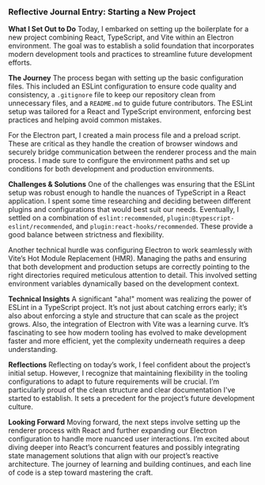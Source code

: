 ### Reflective Journal Entry: Starting a New Project

**What I Set Out to Do**
Today, I embarked on setting up the boilerplate for a new project combining React, TypeScript, and Vite within an Electron environment. The goal was to establish a solid foundation that incorporates modern development tools and practices to streamline future development efforts.

**The Journey**
The process began with setting up the basic configuration files. This included an ESLint configuration to ensure code quality and consistency, a `.gitignore` file to keep our repository clean from unnecessary files, and a `README.md` to guide future contributors. The ESLint setup was tailored for a React and TypeScript environment, enforcing best practices and helping avoid common mistakes.

For the Electron part, I created a main process file and a preload script. These are critical as they handle the creation of browser windows and securely bridge communication between the renderer process and the main process. I made sure to configure the environment paths and set up conditions for both development and production environments.

**Challenges & Solutions**
One of the challenges was ensuring that the ESLint setup was robust enough to handle the nuances of TypeScript in a React application. I spent some time researching and deciding between different plugins and configurations that would best suit our needs. Eventually, I settled on a combination of `eslint:recommended`, `plugin:@typescript-eslint/recommended`, and `plugin:react-hooks/recommended`. These provide a good balance between strictness and flexibility.

Another technical hurdle was configuring Electron to work seamlessly with Vite’s Hot Module Replacement (HMR). Managing the paths and ensuring that both development and production setups are correctly pointing to the right directories required meticulous attention to detail. This involved setting environment variables dynamically based on the development context.

**Technical Insights**
A significant "aha!" moment was realizing the power of ESLint in a TypeScript project. It’s not just about catching errors early; it’s also about enforcing a style and structure that can scale as the project grows. Also, the integration of Electron with Vite was a learning curve. It’s fascinating to see how modern tooling has evolved to make development faster and more efficient, yet the complexity underneath requires a deep understanding.

**Reflections**
Reflecting on today’s work, I feel confident about the project’s initial setup. However, I recognize that maintaining flexibility in the tooling configurations to adapt to future requirements will be crucial. I’m particularly proud of the clean structure and clear documentation I've started to establish. It sets a precedent for the project’s future development culture.

**Looking Forward**
Moving forward, the next steps involve setting up the renderer process with React and further expanding our Electron configuration to handle more nuanced user interactions. I’m excited about diving deeper into React’s concurrent features and possibly integrating state management solutions that align with our project’s reactive architecture. The journey of learning and building continues, and each line of code is a step toward mastering the craft.